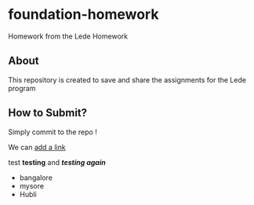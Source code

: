 # foundation-homework
Homework from the Lede Homework
## About
This repository is created to save and share the assignments for the Lede program

## How to Submit?

Simply commit to the repo !

We can [add a link](http://www.google.com)

test **testing** and ***testing again***

* bangalore
* mysore
* Hubli
